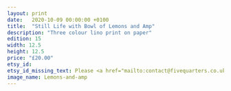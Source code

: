 ```yaml
---
layout: print
date:   2020-10-09 00:00:00 +0100
title:  "Still Life with Bowl of Lemons and Amp"
description: "Three colour lino print on paper"
edition: 15
width: 12.5
height: 12.5
price: "£20.00"
etsy_id:
etsy_id_missing_text: Please <a href="mailto:contact@fivequarters.co.uk">contact me</a> if you're interested in buying this print.
image_name: Lemons-and-amp
---
```

